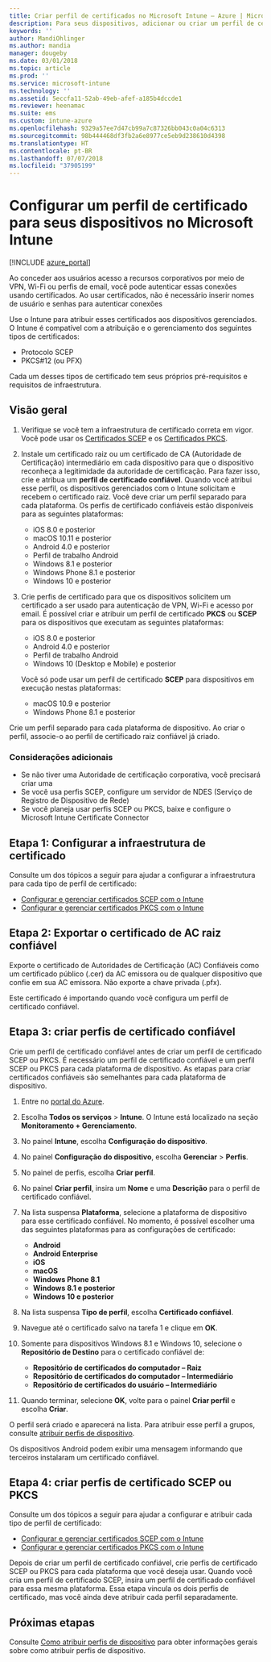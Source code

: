 ```yaml
---
title: Criar perfil de certificados no Microsoft Intune – Azure | Microsoft Docs
description: Para seus dispositivos, adicionar ou criar um perfil de certificado por meio da configuração do ambiente de certificado SCEP ou PKCS, exportar o certificado público, criar o perfil no Portal do Azure e, em seguida, atribuir SCEP ou PKCS aos perfis de certificado no Microsoft Intune no Portal do Azure
keywords: ''
author: MandiOhlinger
ms.author: mandia
manager: dougeby
ms.date: 03/01/2018
ms.topic: article
ms.prod: ''
ms.service: microsoft-intune
ms.technology: ''
ms.assetid: 5eccfa11-52ab-49eb-afef-a185b4dccde1
ms.reviewer: heenamac
ms.suite: ems
ms.custom: intune-azure
ms.openlocfilehash: 9329a57ee7d47cb99a7c87326bb043c0a04c6313
ms.sourcegitcommit: 98b444468df3fb2a6e8977ce5eb9d238610d4398
ms.translationtype: HT
ms.contentlocale: pt-BR
ms.lasthandoff: 07/07/2018
ms.locfileid: "37905199"
---
```

# <a name="configure-a-certificate-profile-for-your-devices-in-microsoft-intune"></a>Configurar um perfil de certificado para seus dispositivos no Microsoft Intune

[!INCLUDE [azure_portal](./includes/azure_portal.md)]

Ao conceder aos usuários acesso a recursos corporativos por meio de VPN, Wi-Fi ou perfis de email, você pode autenticar essas conexões usando certificados. Ao usar certificados, não é necessário inserir nomes de usuário e senhas para autenticar conexões

Use o Intune para atribuir esses certificados aos dispositivos gerenciados. O Intune é compatível com a atribuição e o gerenciamento dos seguintes tipos de certificados:

- Protocolo SCEP
- PKCS#12 (ou PFX)

Cada um desses tipos de certificado tem seus próprios pré-requisitos e requisitos de infraestrutura.

## <a name="overview"></a>Visão geral

1. Verifique se você tem a infraestrutura de certificado correta em vigor. Você pode usar os [Certificados SCEP](certificates-scep-configure.md) e os [Certificados PKCS](certficates-pfx-configure.md).

2. Instale um certificado raiz ou um certificado de CA (Autoridade de Certificação) intermediário em cada dispositivo para que o dispositivo reconheça a legitimidade da autoridade de certificação. Para fazer isso, crie e atribua um **perfil de certificado confiável**. Quando você atribui esse perfil, os dispositivos gerenciados com o Intune solicitam e recebem o certificado raiz. Você deve criar um perfil separado para cada plataforma. Os perfis de certificado confiáveis estão disponíveis para as seguintes plataformas:

    - iOS 8.0 e posterior
    - macOS 10.11 e posterior
    - Android 4.0 e posterior
    - Perfil de trabalho Android
    - Windows 8.1 e posterior
    - Windows Phone 8.1 e posterior
    - Windows 10 e posterior

3. Crie perfis de certificado para que os dispositivos solicitem um certificado a ser usado para autenticação de VPN, Wi-Fi e acesso por email. É possível criar e atribuir um perfil de certificado **PKCS** ou **SCEP** para os dispositivos que executam as seguintes plataformas:

   - iOS 8.0 e posterior
   - Android 4.0 e posterior
   - Perfil de trabalho Android
   - Windows 10 (Desktop e Mobile) e posterior

   Você só pode usar um perfil de certificado **SCEP** para dispositivos em execução nestas plataformas:

   - macOS 10.9 e posterior
   - Windows Phone 8.1 e posterior

Crie um perfil separado para cada plataforma de dispositivo. Ao criar o perfil, associe-o ao perfil de certificado raiz confiável já criado.

### <a name="further-considerations"></a>Considerações adicionais

- Se não tiver uma Autoridade de certificação corporativa, você precisará criar uma
- Se você usa perfis SCEP, configure um servidor de NDES (Serviço de Registro de Dispositivo de Rede)
- Se você planeja usar perfis SCEP ou PKCS, baixe e configure o Microsoft Intune Certificate Connector


## <a name="step-1-configure-your-certificate-infrastructure"></a>Etapa 1: Configurar a infraestrutura de certificado

Consulte um dos tópicos a seguir para ajudar a configurar a infraestrutura para cada tipo de perfil de certificado:

- [Configurar e gerenciar certificados SCEP com o Intune](certificates-scep-configure.md)
- [Configurar e gerenciar certificados PKCS com o Intune](certficates-pfx-configure.md)


## <a name="step-2-export-your-trusted-root-ca-certificate"></a>Etapa 2: Exportar o certificado de AC raiz confiável

Exporte o certificado de Autoridades de Certificação (AC) Confiáveis como um certificado público (.cer) da AC emissora ou de qualquer dispositivo que confie em sua AC emissora. Não exporte a chave privada (.pfx).

Este certificado é importando quando você configura um perfil de certificado confiável.

## <a name="step-3-create-trusted-certificate-profiles"></a>Etapa 3: criar perfis de certificado confiável
Crie um perfil de certificado confiável antes de criar um perfil de certificado SCEP ou PKCS. É necessário um perfil de certificado confiável e um perfil SCEP ou PKCS para cada plataforma de dispositivo. As etapas para criar certificados confiáveis são semelhantes para cada plataforma de dispositivo.

1. Entre no [portal do Azure](https://portal.azure.com).
2. Escolha **Todos os serviços** > **Intune**. O Intune está localizado na seção **Monitoramento + Gerenciamento**.
3. No painel **Intune**, escolha **Configuração do dispositivo**.
2. No painel **Configuração do dispositivo**, escolha **Gerenciar** > **Perfis**.
3. No painel de perfis, escolha **Criar perfil**.
4. No painel **Criar perfil**, insira um **Nome** e uma **Descrição** para o perfil de certificado confiável.
5. Na lista suspensa **Plataforma**, selecione a plataforma de dispositivo para esse certificado confiável. No momento, é possível escolher uma das seguintes plataformas para as configurações de certificado:

    - **Android**
    - **Android Enterprise**
    - **iOS**
    - **macOS**
    - **Windows Phone 8.1**
    - **Windows 8.1 e posterior**
    - **Windows 10 e posterior**

6. Na lista suspensa **Tipo de perfil**, escolha **Certificado confiável**.
7. Navegue até o certificado salvo na tarefa 1 e clique em **OK**.
8. Somente para dispositivos Windows 8.1 e Windows 10, selecione o **Repositório de Destino** para o certificado confiável de:
    - **Repositório de certificados do computador – Raiz**
    - **Repositório de certificados do computador – Intermediário**
    - **Repositório de certificados do usuário – Intermediário**
8. Quando terminar, selecione **OK**, volte para o painel **Criar perfil** e escolha **Criar**.

O perfil será criado e aparecerá na lista. Para atribuir esse perfil a grupos, consulte [atribuir perfis de dispositivo](device-profile-assign.md).

Os dispositivos Android podem exibir uma mensagem informando que terceiros instalaram um certificado confiável.

## <a name="step-4-create-scep-or-pkcs-certificate-profiles"></a>Etapa 4: criar perfis de certificado SCEP ou PKCS

Consulte um dos tópicos a seguir para ajudar a configurar e atribuir cada tipo de perfil de certificado:

- [Configurar e gerenciar certificados SCEP com o Intune](certificates-scep-configure.md)
- [Configurar e gerenciar certificados PKCS com o Intune](certficates-pfx-configure.md)

Depois de criar um perfil de certificado confiável, crie perfis de certificado SCEP ou PKCS para cada plataforma que você deseja usar. Quando você cria um perfil de certificado SCEP, insira um perfil de certificado confiável para essa mesma plataforma. Essa etapa vincula os dois perfis de certificado, mas você ainda deve atribuir cada perfil separadamente.

## <a name="next-steps"></a>Próximas etapas
Consulte [Como atribuir perfis de dispositivo](device-profile-assign.md) para obter informações gerais sobre como atribuir perfis de dispositivo.
